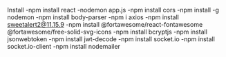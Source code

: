 Install
-npm install react
-nodemon app.js
-npm install cors
-npm install -g nodemon
-npm install body-parser
-npm i axios
-npm install sweetalert2@11.15.9
-npm install @fortawesome/react-fontawesome @fortawesome/free-solid-svg-icons
-npm install bcryptjs
-npm install jsonwebtoken
-npm install jwt-decode
-npm install socket.io
-npm install socket.io-client
-npm install nodemailer

